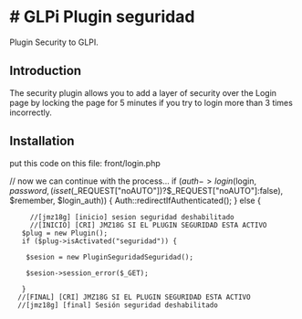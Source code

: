 # # GLPi Plugin seguridad
Plugin Security to GLPI.

## Introduction

The security plugin allows you to add a layer of security over the Login page by locking the page for 5 minutes if you try to login more than 3 times incorrectly.

## Installation

put this code on this file: front/login.php

// now we can continue with the process...
if ($auth->login($login, $password, (isset($_REQUEST["noAUTO"])?$_REQUEST["noAUTO"]:false), $remember, $login_auth)) {
   Auth::redirectIfAuthenticated();
} else {

		 //[jmz18g] [inicio] sesion seguridad deshabilitado
		 //[INICIO] [CRI] JMZ18G SI EL PLUGIN SEGURIDAD ESTA ACTIVO
       $plug = new Plugin();
       if ($plug->isActivated("seguridad")) {
        
        $sesion = new PluginSeguridadSeguridad();	

        $sesion->session_error($_GET);
        
       }		  		          		 		 
      //[FINAL] [CRI] JMZ18G SI EL PLUGIN SEGURIDAD ESTA ACTIVO 
      //[jmz18g] [final] Sesión seguridad deshabilitado

